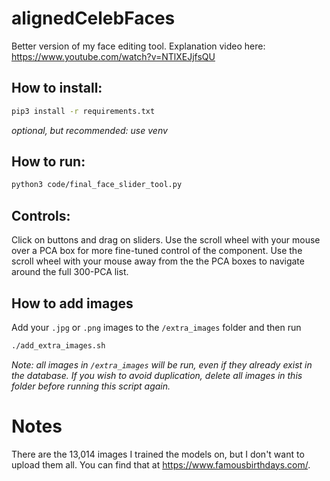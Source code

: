 # alignedCelebFaces
Better version of my face editing tool. Explanation video here: https://www.youtube.com/watch?v=NTlXEJjfsQU

## How to install:
```bash
pip3 install -r requirements.txt
```

_optional, but recommended: use venv_

## How to run:
```bash
python3 code/final_face_slider_tool.py

```

## Controls:
Click on buttons and drag on sliders.
Use the scroll wheel with your mouse over a PCA box for more fine-tuned control of the component.
Use the scroll wheel with your mouse away from the the PCA boxes to navigate around the full 300-PCA list.


## How to add images
Add your `.jpg` or `.png` images to the `/extra_images` folder and then run
```bash
./add_extra_images.sh
```

_Note: all images in `/extra_images` will be run, even if they already exist in the database. If you wish to avoid duplication, delete all images in this folder before running this script again._


# Notes

There are the 13,014 images I trained the models on, but I don't want to upload them all. You can find that at https://www.famousbirthdays.com/.



